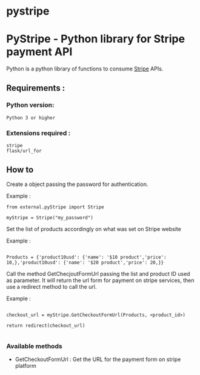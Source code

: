 # pystripe

# PyStripe - Python library for Stripe payment API 
Python is a python library of functions to consume [Stripe](https://stripe.com/) APIs.

## Requirements :

### Python version:
```
Python 3 or higher
```

### Extensions required :
```
stripe
flask/url_for
```

## How to

Create a object passing the password for authentication.

Example :

```
from external.pyStripe import Stripe

myStripe = Stripe("my_password")

```

Set the list of products accordingly on what was set on Stripe website

Example :

```

Products = {'product10usd': {'name': '$10 product','price': 10,},'product10usd': {'name': '$20 product','price': 20,}}

```

Call the method GetChecjoutFormUrl passing the list and product ID used as parameter. It will return the url form for payment on stripe services, then use a redirect method to call the url.

Example :

```

checkout_url = myStripe.GetCheckoutFormUrl(Products, <product_id>)

return redirect(checkout_url)    


```

### Available methods

- GetCheckoutFormUrl : Get the URL for the payment form on stripe platform
